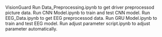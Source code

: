 VisionGuard
Run Data_Preprocessing.ipynb to get driver preprocessod picture data.
Run CNN Model.ipynb to train and test CNN model.
Run EEG_Data.ipynb to get EEG preprocessod data.
Run GRU Model.ipynb to train and test EEG model.
Run adjust parameter script.ipynb to adjust parameter automatically.
